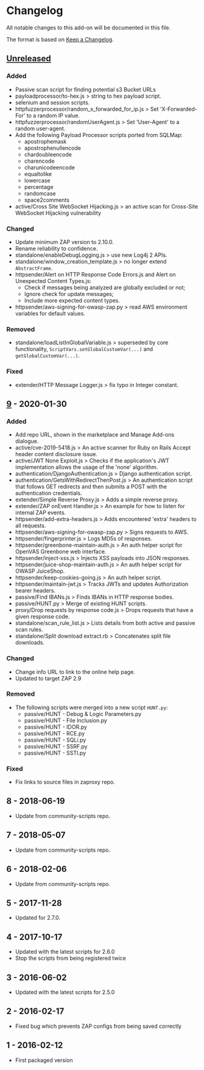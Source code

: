 # Changelog
All notable changes to this add-on will be documented in this file.

The format is based on [Keep a Changelog](https://keepachangelog.com/en/1.0.0/).

## [Unreleased]

### Added
- Passive scan script for finding potential s3 Bucket URLs
- payloadprocessor/to-hex.js > string to hex payload script.
- selenium and session scripts.
- httpfuzzerprocessor/random_x_forwarded_for_ip.js > Set 'X-Forwarded-For' to a random IP value.
- httpfuzzerprocessor/randomUserAgent.js > Set 'User-Agent' to a random user-agent.
- Add the following Payload Processor scripts ported from SQLMap:
  - apostrophemask
  - apostrophenullencode
  - chardoubleencode
  - charencode
  - charunicodeencode
  - equaltolike
  - lowercase
  - percentage
  - randomcase
  - space2comments
- active/Cross Site WebSocket Hijacking.js > an active scan for Cross-Site WebSocket Hijacking vulnerability

### Changed
- Update minimum ZAP version to 2.10.0.
- Rename reliability to confidence.
- standalone/enableDebugLogging.js > use new Log4j 2 APIs.
- standalone/window_creation_template.js > no longer extend `AbstractFrame`.
- httpsender/Alert on HTTP Response Code Errors.js and Alert on Unexpected Content Types.js:
  - Check if messages being analyzed are globally excluded or not;
  - Ignore check for update messages;
  - Include more expected content types.
- httpsender/aws-signing-for-owasp-zap.py > read AWS environment variables for default values.

### Removed
- standalone/loadListInGlobalVariable.js > superseded by core functionality, `ScriptVars.setGlobalCustomVar(...)` and `getGlobalCustomVar(...)`.

### Fixed
- extender/HTTP Message Logger.js > fix typo in Integer constant.

## [9] - 2020-01-30

### Added
- Add repo URL, shown in the marketplace and Manage Add-ons dialogue.
- active/cve-2019-5418.js > An active scanner for Ruby on Rails Accept header content disclosure issue.
- active/JWT None Exploit.js > Checks if the application's JWT implementation allows the usage of the 'none' algorithm.
- authentication/DjangoAuthentication.js > Django authentication script.
- authentication/GetsWithRedirectThenPost.js > An authentication script that follows GET redirects and then submits a POST with the authentication credentials.
- extender/Simple Reverse Proxy.js > Adds a simple reverse proxy.
- extender/ZAP onEvent Handler.js > An example for how to listen for internal ZAP events.
- httpsender/add-extra-headers.js > Adds encountered 'extra' headers to all requests.
- httpsender/aws-signing-for-owasp-zap.py > Signs requests to AWS.
- httpsender/fingerprinter.js > Logs MD5s of responses.
- httpsender/greenbone-maintain-auth.js > An auth helper script for OpenVAS Greenbone web interface.
- httpsender/inject-xss.js > Injects XSS payloads into JSON responses.
- httpsender/juice-shop-maintain-auth.js > An auth helper script for OWASP JuiceShop.
- httpsender/keep-cookies-going.js > An auth helper script.
- httpsender/maintain-jwt.js > Tracks JWTs and updates Authorization bearer headers.
- passive/Find IBANs.js > Finds IBANs in HTTP response bodies.
- passive/HUNT.py > Merge of existing HUNT scripts.
- proxy/Drop requests by response code.js > Drops requests that have a given response code.
- standalone/scan_rule_list.js > Lists details from both active and passive scan rules.
- standalone/Split download extract.rb > Concatenates split file downloads.

### Changed
- Change info URL to link to the online help page.
- Updated to target ZAP 2.9

### Removed
- The following scripts were merged into a new script `HUNT.py`:
  - passive/HUNT - Debug & Logic Parameters.py
  - passive/HUNT - File Inclusion.py
  - passive/HUNT - IDOR.py
  - passive/HUNT - RCE.py
  - passive/HUNT - SQLi.py
  - passive/HUNT - SSRF.py
  - passive/HUNT - SSTI.py

### Fixed
- Fix links to source files in zaproxy repo.

## 8 - 2018-06-19

- Update from community-scripts repo.

## 7 - 2018-05-07

- Update from community-scripts repo.

## 6 - 2018-02-06

- Update from community-scripts repo.

## 5 - 2017-11-28

- Updated for 2.7.0.

## 4 - 2017-10-17

- Updated with the latest scripts for 2.6.0
- Stop the scripts from being registered twice

## 3 - 2016-06-02

- Updated with the latest scripts for 2.5.0

## 2 - 2016-02-17

- Fixed bug which prevents ZAP configs from being saved correctly

## 1 - 2016-02-12

- First packaged version

[Unreleased]: https://github.com/zaproxy/community-scripts/compare/v9...HEAD
[9]: https://github.com/zaproxy/community-scripts/compare/7278617af4bd1bc3d8db41c00a0437bf78ba6e51...v9
